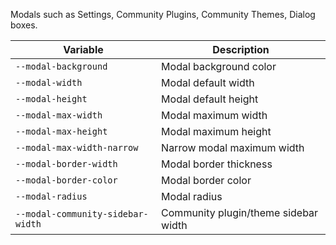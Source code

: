 Modals such as Settings, Community Plugins, Community Themes, Dialog boxes.

| Variable                          | Description                          |
| --------------------------------- | ------------------------------------ |
| `--modal-background`              | Modal background color               |
| `--modal-width`                   | Modal default width                  |
| `--modal-height`                  | Modal default height                 |
| `--modal-max-width`               | Modal maximum width                  |
| `--modal-max-height`              | Modal maximum height                 |
| `--modal-max-width-narrow`        | Narrow modal maximum width           |
| `--modal-border-width`            | Modal border thickness               |
| `--modal-border-color`            | Modal border color                   |
| `--modal-radius`                  | Modal radius                         |
| `--modal-community-sidebar-width` | Community plugin/theme sidebar width | 
